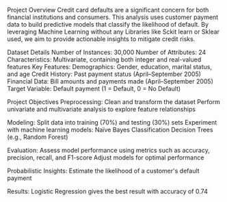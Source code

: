 Project Overview
Credit card defaults are a significant concern for both financial institutions and consumers. This analysis uses customer payment data to build predictive models that classify the likelihood of default. By leveraging Machine Learning without any Libraries like Sckit learn or Sklear used, we aim to provide actionable insights to mitigate credit risks.

Dataset Details
Number of Instances: 30,000
Number of Attributes: 24
Characteristics: Multivariate, containing both integer and real-valued features
Key Features:
Demographics: Gender, education, marital status, and age
Credit History: Past payment status (April–September 2005)
Financial Data: Bill amounts and payments made (April–September 2005)
Target Variable: Default payment (1 = Default, 0 = No Default)


Project Objectives
Preprocessing:
Clean and transform the dataset
Perform univariate and multivariate analysis to explore feature relationships

Modeling:
Split data into training (70%) and testing (30%) sets
Experiment with machine learning models:
Naïve Bayes Classification
Decision Trees (e.g., Random Forest)

Evaluation:
Assess model performance using metrics such as accuracy, precision, recall, and F1-score
Adjust models for optimal performance

Probabilistic Insights:
Estimate the likelihood of a customer's default payment

Results:
Logistic Regression gives the best result with accuracy of 0.74

